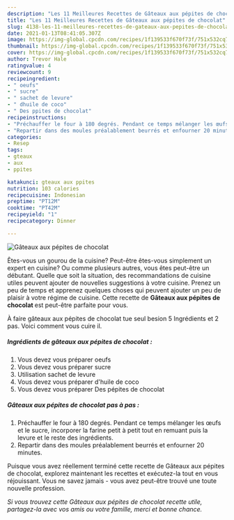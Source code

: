 ```yaml
---
description: "Les 11 Meilleures Recettes de Gâteaux aux pépites de chocolat"
title: "Les 11 Meilleures Recettes de Gâteaux aux pépites de chocolat"
slug: 4138-les-11-meilleures-recettes-de-gateaux-aux-pepites-de-chocolat
date: 2021-01-13T08:41:05.307Z
image: https://img-global.cpcdn.com/recipes/1f139533f670f73f/751x532cq70/gateaux-aux-pepites-de-chocolat-photo-principale-de-la-recette.jpg
thumbnail: https://img-global.cpcdn.com/recipes/1f139533f670f73f/751x532cq70/gateaux-aux-pepites-de-chocolat-photo-principale-de-la-recette.jpg
cover: https://img-global.cpcdn.com/recipes/1f139533f670f73f/751x532cq70/gateaux-aux-pepites-de-chocolat-photo-principale-de-la-recette.jpg
author: Trevor Hale
ratingvalue: 4
reviewcount: 9
recipeingredient:
- " oeufs"
- " sucre"
- " sachet de levure"
- " dhuile de coco"
- " Des ppites de chocolat"
recipeinstructions:
- "Préchauffer le four à 180 degrés. Pendant ce temps mélanger les œufs et le sucre, incorporer la farine petit à petit tout en remuant puis la levure et le reste des ingrédients."
- "Repartir dans des moules préalablement beurrés et enfourner 20 minutes."
categories:
- Resep
tags:
- gteaux
- aux
- ppites

katakunci: gteaux aux ppites 
nutrition: 103 calories
recipecuisine: Indonesian
preptime: "PT12M"
cooktime: "PT42M"
recipeyield: "1"
recipecategory: Dinner

---
```



![Gâteaux aux pépites de chocolat](https://img-global.cpcdn.com/recipes/1f139533f670f73f/751x532cq70/gateaux-aux-pepites-de-chocolat-photo-principale-de-la-recette.jpg)

Êtes-vous un gourou de la cuisine? Peut-être êtes-vous simplement un expert en cuisine? Ou comme plusieurs autres, vous êtes peut-être un débutant. Quelle que soit la situation, des recommandations de cuisine utiles peuvent ajouter de nouvelles suggestions à votre cuisine. Prenez un peu de temps et apprenez quelques choses qui peuvent ajouter un peu de plaisir à votre régime de cuisine. Cette recette de <strong> Gâteaux aux pépites de chocolat </strong> est peut-être parfaite pour vous.

<!--inarticleads1-->

À faire gâteaux aux pépites de chocolat tue seul besion 5 Ingrédients et 2 pas. Voici comment vous cuire il.

##### Ingrédients de gâteaux aux pépites de chocolat :

1. Vous devez vous préparer  oeufs
1. Vous devez vous préparer  sucre
1. Utilisation  sachet de levure
1. Vous devez vous préparer  d&#39;huile de coco
1. Vous devez vous préparer  Des pépites de chocolat




<!--inarticleads2-->

##### Gâteaux aux pépites de chocolat pas à pas :

1. Préchauffer le four à 180 degrés. Pendant ce temps mélanger les œufs et le sucre, incorporer la farine petit à petit tout en remuant puis la levure et le reste des ingrédients.
1. Repartir dans des moules préalablement beurrés et enfourner 20 minutes.




<!--inarticleads1-->

<p>
Puisque vous avez réellement terminé cette recette de Gâteaux aux pépites de chocolat, explorez maintenant les recettes et exécutez-la tout en vous réjouissant. Vous ne savez jamais - vous avez peut-être trouvé une toute nouvelle profession.
</p>

<p>
<i>Si vous trouvez cette Gâteaux aux pépites de chocolat recette utile, partagez-la avec vos amis ou votre famille, merci et bonne chance.</i>
</p>

